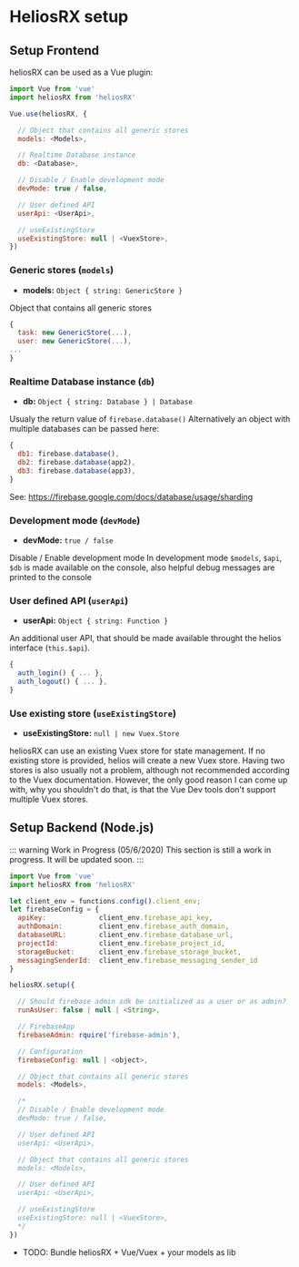 # HeliosRX setup

## Setup Frontend

heliosRX can be used as a Vue plugin:

```js
import Vue from 'vue'
import heliosRX from 'heliosRX'

Vue.use(heliosRX, {

  // Object that contains all generic stores
  models: <Models>,

  // Realtime Database instance
  db: <Database>,

  // Disable / Enable development mode
  devMode: true / false,

  // User defined API
  userApi: <UserApi>,

  // useExistingStore
  useExistingStore: null | <VuexStore>,
})
```

### Generic stores (`models`)

- **models:** `Object { string: GenericStore }`

Object that contains all generic stores
```js
{
  task: new GenericStore(...),
  user: new GenericStore(...),
...
}
```

### Realtime Database instance (`db`)

- **db:** `Object { string: Database } | Database`

Usualy the return value of `firebase.database()`
Alternatively an object with multiple databases can be passed here:
```js
{
  db1: firebase.database(),
  db2: firebase.database(app2),
  db3: firebase.database(app3),
}
```
See: https://firebase.google.com/docs/database/usage/sharding

### Development mode (`devMode`)

- **devMode:** `true / false`

Disable / Enable development mode
In development mode `$models`, `$api`, `$db` is made available on the console,
also helpful debug messages are printed to the console

### User defined API (`userApi`)

- **userApi:** `Object { string: Function }`

An additional user API, that should be made available throught the helios
interface (`this.$api`).

```js
{
  auth_login() { ... },
  auth_logout() { ... },
}
```

### Use existing store (`useExistingStore`)

- **useExistingStore:** `null | new Vuex.Store`

heliosRX can use an existing Vuex store for state management. If no existing store is provided,
helios will create a new Vuex store. Having two stores is also usually not a problem, although
not recommended according to the Vuex documentation. <!-- ??? -->
However, the only good reason I can come up with, why you shouldn't do that, is that
the Vue Dev tools don't support multiple Vuex stores.

<!--
### Ready flags (`readyFlags`)
### Plugins (`plugins`)

```js
const db = heliosRX.setup({

  //  ...
  definitions: <PATH>,

  //  ...
  api:         <PATH>,

  //  ...
  debug:       Boolean,
})
```
-->

## Setup Backend (Node.js)

::: warning Work in Progress (05/6/2020)
This section is still a work in progress. It will be updated soon.
:::

```js
import Vue from 'vue'
import heliosRX from 'heliosRX'

let client_env = functions.config().client_env;
let firebaseConfig = {
  apiKey:             client_env.firebase_api_key,
  authDomain:         client_env.firebase_auth_domain,
  databaseURL:        client_env.firebase_database_url,
  projectId:          client_env.firebase_project_id,
  storageBucket:      client_env.firebase_storage_bucket,
  messagingSenderId:  client_env.firebase_messaging_sender_id
}

heliosRX.setup({

  // Should firebase admin sdk be initialized as a user or as admin?
  runAsUser: false | null | <String>,

  // FirebaseApp
  firebaseAdmin: rquire('firebase-admin'),

  // Configuration
  firebaseConfig: null | <object>,

  // Object that contains all generic stores
  models: <Models>,

  /*
  // Disable / Enable development mode
  devMode: true / false,

  // User defined API
  userApi: <UserApi>,

  // Object that contains all generic stores
  models: <Models>,

  // User defined API
  userApi: <UserApi>,

  // useExistingStore
  useExistingStore: null | <VuexStore>,
  */
})
```

- TODO: Bundle heliosRX + Vue/Vuex + your models as lib
